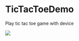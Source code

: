 # TicTacToeDemo
Play tic tac toe game with device

![]([https://github.com/TicTacToeDemo/movie-list.gif](https://github.com/talharizvi/TicTacToeDemo/blob/master/movie-list.gif)https://github.com/talharizvi/TicTacToeDemo/blob/master/movie-list.gif)


